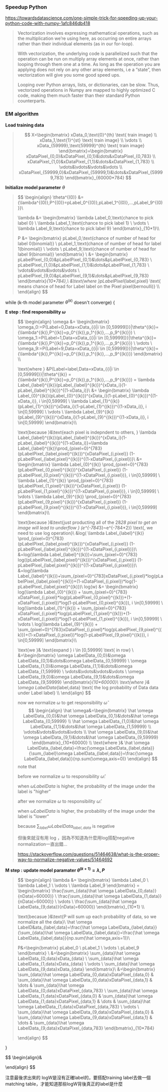 ### Speedup Python ###

https://towardsdatascience.com/one-simple-trick-for-speeding-up-your-python-code-with-numpy-1afc846db418

> Vectorization involves expressing mathematical operations, such as the multiplication we’re using here, as occurring on entire arrays rather than their individual elements (as in our for-loop).
>
> With vectorization, the underlying code is parallelized such that the operation can be run on multiply array elements at once, rather than looping through them one at a time. As long as the operation you are applying does not rely on any other array elements, i.e a “state”, then vectorization will give you some good speed ups.
>
> Looping over Python arrays, lists, or dictionaries, can be slow. Thus, vectorized operations in Numpy are mapped to highly optimized C code, making them much faster than their standard Python counterparts.



### EM algorithm ###

**Load training data**

> $$
> X=\begin{bmatrix} xData_0,\text{0}^{th} \text{ train image} \\ xData_1,\text{1}^{st} \text{ train image} \\ \vdots \\ xData_{59999},\text{59999}^{th} \text{ train image} \end{bmatrix}=\begin{bmatrix} xDataPixel_{0,0}&xDataPixel_{0,1}&\dots&xDataPixel_{0,783} \\ xDataPixel_{1,0}&xDataPixel_{1,1}&\dots&xDataPixel_{1,783} \\ \vdots&\vdots&\vdots&\vdots \\ xDataPixel_{59999,0}&xDataPixel_{59999,1}&\dots&xDataPixel_{59999,783} \end{bmatrix}_{60000*784}
> $$
>
> 

**Initialize model parameter** $\theta$

> $$
> \begin{align}
> \theta^{(0)} &= \{\lambda^{(0)},P^{(0)}=pLabel_0^{(0)},pLabel_1^{(0)},...,pLabel_9^{(0)}\}\\
> 
> \lambda &= \begin{bmatrix} \lambda Label_0,\text{chance to pick label 0} \\ \lambda Label_1,\text{chance to pick label 1} \\ \vdots \\ \lambda Label_9,\text{chance to pick label 9} \end{bmatrix}_{10*1}\\\\
> 
> P &= \begin{bmatrix} pLabel_0,\text{chance of number of head for label 0(binomial)} \\ pLabel_1,\text{chance of number of head for label 1(binomial)} \\ \vdots \\ pLabel_9,\text{chance of number of head for label 9(binomial)} \end{bmatrix} \\
> &= \begin{bmatrix} pLabelPixel_{0,0}&pLabelPixel_{0,1}&\dots&pLabelPixel_{0,783} \\ pLabelPixel_{1,0}&pLabelPixel_{1,1}&\dots&pLabelPixel_{1,783} \\ \vdots&\vdots&\vdots&\vdots \\ pLabelPixel_{9,0}&pLabelPixel_{9,1}&\dots&pLabelPixel_{9,783} \end{bmatrix}_{10*784},\\
> &\text{where }pLabelPixel_{label,pixel} \text{ means chance of head for Label label on the Pixel pixel(bernoulli)} \\\\ 
> \end{align}
> $$

while (k-th model parameter $\theta^{(k)}$ doesn't converge) {

**E step : find responsibility $\omega$**

> $$
> \begin{align}
> \omega &= \begin{bmatrix} \omega_0:=P(Label=0,Data=xData_{\{i|i \in [0,59999]\}}|\theta^{(k)}=\{\lambda^{(k)},P^{(k)}=p_0^{(k)},p_1^{(k)},...,p_9^{(k)}\}) \\ \omega_1:=P(Label=1,Data=xData_{\{i|i \in [0,59999]\}}|\theta^{(k)}=\{\lambda^{(k)},P^{(k)}=p_0^{(k)},p_1^{(k)},...,p_9^{(k)}\}) \\ \vdots \\ \omega_9:=P(Label=9,Data=xData_{\{i|i \in [0,59999]\}}|\theta^{(k)}=\{\lambda^{(k)},P^{(k)}=p_0^{(k)},p_1^{(k)},...,p_9^{(k)}\}) \end{bmatrix} \\\\
> 
> \text{where } &P(Label=label,Data=xData_{\{i|i \in [0,59999]\}}|\theta^{(k)} = \{\lambda^{(k)},P^{(k)}=p_0^{(k)},p_1^{(k)},...,p_9^{(k)}\})
> = \lambda Label_{label}^{(k)}(pLabel_{label}^{(k)})^{xData_i}(1-pLabel_{label}^{(k)})^{(1-xData_i)}\\
> &= \begin{bmatrix} \lambda Label_{0}^{(k)}(pLabel_{0}^{(k)})^{xData_i}(1-pLabel_{0}^{(k)})^{(1-xData_i)}, i \in[0,59999] \\ \lambda Label_{1}^{(k)}(pLabel_{1}^{(k)})^{xData_i}(1-pLabel_{1}^{(k)})^{(1-xData_i)}, i \in[0,59999] \\ \vdots \\ \lambda Label_{9}^{(k)}(pLabel_{9}^{(k)})^{xData_i}(1-pLabel_{9}^{(k)})^{(1-xData_i)}, i \in[0,59999] \end{bmatrix}\\\\
> 
> \text{because }&\text{each pixel is indepndent to others, }
> \lambda Label_{label}^{(k)}(pLabel_{label}^{(k)})^{xData_i}(1-pLabel_{label}^{(k)})^{(1-xData_i)}=\lambda Label_{label}^{(k)}\prod_{pixel=0}^{783} (pLabelPixel_{label,pixel}^{(k)})^{xDataPixel_{i,pixel}} (1-pLabelPixel_{label,pixel}^{(k)})^{(1-xDataPixel_{i,pixel})}\\
> &= \begin{bmatrix} \lambda Label_{0}^{(k)} \prod_{pixel=0}^{783} (pLabelPixel_{0,pixel}^{(k)})^{xDataPixel_{i,pixel}} (1-pLabelPixel_{0,pixel}^{(k)})^{(1-xDataPixel_{i,pixel})}, i \in[0,59999] \\ \lambda Label_{1}^{(k)} \prod_{pixel=0}^{783} (pLabelPixel_{1,pixel}^{(k)})^{xDataPixel_{i,pixel}} (1-pLabelPixel_{1,pixel}^{(k)})^{(1-xDataPixel_{i,pixel})}, i \in[0,59999] \\ \vdots \\ \lambda Label_{9}^{(k)} \prod_{pixel=0}^{783} (pLabelPixel_{9,pixel}^{(k)})^{xDataPixel_{i,pixel}} (1-pLabelPixel_{9,pixel}^{(k)})^{(1-xDataPixel_{i,pixel})}, i \in[0,59999] \end{bmatrix}\\\\
> 
> \text{because }&\text{just producting all of the 28*28 pixel to get an image will lead to underflow } 
> (e^{-784*3}~e^{-784*2}) \text{, we need to use log operation}\\
> &log( \lambda Label_{label}^{(k)}  \prod_{pixel=0}^{783} (pLabelPixel_{label,pixel}^{(k)})^{xDataPixel_{i,pixel}} (1-pLabelPixel_{label,pixel}^{(k)})^{(1-xDataPixel_{i,pixel})})\\
> &=log(\lambda Label_{label}^{(k)})+\sum_{pixel=0}^{783} log((pLabelPixel_{label,pixel}^{(k)})^{xDataPixel_{i,pixel}} (1-pLabelPixel_{label,pixel}^{(k)})^{(1-xDataPixel_{i,pixel})})\\
> &=log(\lambda Label_{label}^{(k)})+\sum_{pixel=0}^{783}xDataPixel_{i,pixel}*log(pLabelPixel_{label,pixel}^{(k)})+(1-xDataPixel_{i,pixel})*log(1-pLabelPixel_{label,pixel}^{(k)})\\
> log(w)
> &= \begin{bmatrix} log(\lambda Label_{0}^{(k)}) + \sum_{pixel=0}^{783} xDataPixel_{i,pixel}*log(pLabelPixel_{0,pixel}^{(k)})+(1-xDataPixel_{i,pixel})*log(1-pLabelPixel_{0,pixel}^{(k)}), i \in[0,59999] \\ log(\lambda Label_{1}^{(k)}) + \sum_{pixel=0}^{783} xDataPixel_{i,pixel}*log(pLabelPixel_{1,pixel}^{(k)})+(1-xDataPixel_{i,pixel})*log(1-pLabelPixel_{1,pixel}^{(k)}), i \in[0,59999] \\ \vdots \\ log(\lambda Label_{9}^{(k)}) + \sum_{pixel=0}^{783}xDataPixel_{i,pixel}*log(pLabelPixel_{9,pixel}^{(k)})+(1-xDataPixel_{i,pixel})*log(1-pLabelPixel_{9,pixel}^{(k)}), i \in[0,59999] \end{bmatrix}\\\\
> 
> \text{we }& \text{expand } i \in [0,59999] \text{ in row} \\
> &=\begin{bmatrix} \omega LabelData_{0,0}&\omega LabelData_{0,1}&\dots&\omega LabelData_{0,59999} \\ \omega LabelData_{1,0}&\omega LabelData_{1,1}&\dots&\omega LabelData_{1,59999} \\ \vdots&\vdots&\vdots&\vdots \\ \omega LabelData_{9,0}&\omega LabelData_{9,1}&\dots&\omega LabelData_{9,59999} \end{bmatrix}_{10*60000}\\
> \text{where }& \omega LabelData_{label,data} \text{ the log probability of Data data under Label label}
> \\\\
> \end{align}
> $$
>
> now we normalize $\omega$ to get responsibility $\hat \omega$
> $$
> \begin{align}
> \hat \omega&=\begin{bmatrix} \hat \omega LabelData_{0,0}&\hat \omega LabelData_{0,1}&\dots&\hat \omega LabelData_{0,59999} \\ \hat \omega LabelData_{1,0}&\hat \omega LabelData_{1,1}&\dots&\hat \omega LabelData_{1,59999} \\ \vdots&\vdots&\vdots&\vdots \\ \hat \omega LabelData_{9,0}&\hat \omega LabelData_{9,1}&\dots&\hat \omega LabelData_{9,59999} \end{bmatrix}_{10*60000} \\
> \text{where }& \hat \omega LabelData_{label,data}=\frac{\omega LabelData_{label,data}}{\sum_{label}\omega LabelData_{label,data}}=\frac{\omega LabelData_{label,data}}{np.sum(\omega,axis=0)}
> \end{align}
> $$
> note that 
>
> before we normalize $\omega$ to responsibility $\hat \omega$: 
>
> when $\omega LabelData$ is higher, the probability of the image under the label is "higher"
>
> after we normalize $\omega$ to responsibility $\hat \omega$: 
>
> when $\hat \omega LabelData$ is higher, the probability of the image under the label is "lower"
>
> because $\sum_{label}\omega LabelData_{label,data}$ is negative
>
> 但後來就沒有用 log ，因為不知道為什麼用log搭配negative normalization一直出錯... 
>
> https://stackoverflow.com/questions/51464638/what-is-the-proper-way-to-normalize-negative-values/51464692

**M step : update model paramater $\theta^{(k+1)}=\lambda, P$**

> $$
> \begin{align}
> \lambda &= \begin{bmatrix} \lambda Label_0 \\ \lambda Label_1 \\ \vdots \\ \lambda Label_9 \end{bmatrix}
> = \begin{bmatrix} \frac{\sum_{data}\hat \omega LabelData_{0,data}}{nData(=60000)} \\ \frac{\sum_{data}\hat \omega LabelData_{1,data}}{nData(=60000)} \\ \vdots \\ \frac{\sum_{data}\hat \omega LabelData_{9,data}}{nData(=60000)} \end{bmatrix}_{10*1} \\\\
> 
> \text{becasue }&\text{P will sum up each probability of data, so we normalize all the data}\\
> \hat \omega LabelD&ata_{label,data}=\frac{\hat \omega LabelData_{label,data}}{\sum_{data}\hat \omega LabelData_{label,data}}=\frac{\hat \omega LabelData_{label,data}}{np.sum(\hat \omega,axis=1)}\\
> 
> P&=\begin{bmatrix} pLabel_0 \\ pLabel_1 \\ \vdots \\ pLabel_9 \end{bmatrix} \\
> &=\begin{bmatrix} \sum_{data}\hat \omega LabelData_{0,data}xData_{data} \\ \sum_{data}\hat \omega LabelData_{1,data}xData_{data} \\ \vdots \\ \sum_{data}\hat \omega LabelData_{9,data}xData_{data} \end{bmatrix}\\
> &=\begin{bmatrix} \sum_{data}\hat \omega LabelData_{0,data}xDataPixel_{data,0} & \sum_{data}\hat \omega LabelData_{0,data}xDataPixel_{data,1} & \dots & \sum_{data}\hat \omega LabelData_{0,data}xDataPixel_{data,783} \\ \sum_{data}\hat \omega LabelData_{1,data}xDataPixel_{data,0} & \sum_{data}\hat \omega LabelData_{1,data}xDataPixel_{data,1} & \dots & \sum_{data}\hat \omega LabelData_{1,data}xDataPixel_{data,783} \\ \vdots \\ \sum_{data}\hat \omega LabelData_{9,data}xDataPixel_{data,0} & \sum_{data}\hat \omega LabelData_{9,data}xDataPixel_{data,1} & \dots & \sum_{data}\hat \omega LabelData_{9,data}xDataPixel_{data,783} \end{bmatrix}_{10*784}
> 
> \end{align}
> $$

}



$$
\begin{align}&

\end{align}
$$

注意最後求出來的 logW是沒有正確label的，要搭配training label去做一個matching table，才能知道那些logW背後真正的label是什麼